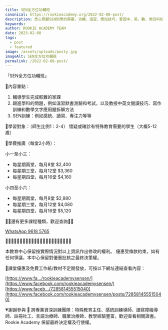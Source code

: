 ```yaml
---
title: SEN全方位功輔班
canonical: https://rookieacademy.org/2022-02-08-post/
description: 悉心照顧SEN同學的需要，功輔、溫習、應試技巧，鞏固中、英、數、常四科知識，引導學生、提升趣味。
keywords: 
author: ROOKIE ACADEMY TEAM
date: 2023-02-08
tags:
  - post
  - featured
image: /assets/uploads/posty.jpg
imageAlt: SEN全方位功輔班
permalink: /2022-02-08-post/
---
```


「SEN全方位功輔班」

🌟內容重點：

1. 輔導學生完成較難的家課
2. 跟進學科的問題，例如溫習默書測驗和考試，以及教授中英文閱讀技巧、寫作訓練和數學文字應用題拆解方法
3. SEN訓練：例如感統、讀寫、專注力等等

🌟學習對象：（師生比例1：2-4）
懷疑或確診有特殊教育需要的學生（大概5-12歲）

🌟學費推廣（每堂2小時）：

小一至小三：
- 每星期兩堂，每月8堂 $2,400 
- 每星期三堂，每月12堂 $3,360
- 每星期四堂，每月16堂 $4,160

小四至小六：
- 每星期兩堂，每月8堂 $2,880 
- 每星期三堂，每月12堂 $4,080
- 每星期四堂，每月16堂 $5,120

👍🏻還有更多課程種類，歡迎查詢👏👏

[WhatsApp 9618 5765](https://bit.ly/3MZ4RNN)

🌟🌟🌟🌟🌟🌟🌟🌟🌟🌟🌟🌟🌟🌟🌟🌟🌟🌟🌟🌟🌟🌟🌟

本教育中心保留按實際情況對以上資訊作出修改的權利。
優惠受條款約束，如有任何爭議，本中心保留對優惠批核之最終決策權。

🥰課堂優惠及免費工作紙/教材不定期發放，可按以下網址連結查看內容：

[https://www.fa.../rookieacademysensen/](https://www.facebook.com/rookieacademysensen/)
[https://www.faceb.../728581455515040](https://www.facebook.com/rookieacademysensen/posts/728581455515040)

💗謝謝參與 📝 跨專業資深訓練團隊：特殊教育主任、感統訓練導師、讀寫障礙導師、註冊社工、言語治療師、職業治療師，教學經驗豐富，歡迎查看相關證書。
Rookie Academy 保留最終決定權及行使權。
